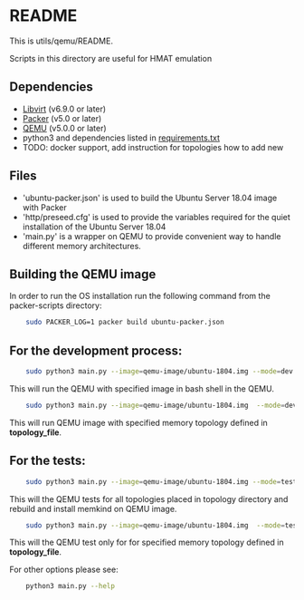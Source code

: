 # README

This is utils/qemu/README.

Scripts in this directory are useful for HMAT emulation

## Dependencies

- [Libvirt](https://libvirt.org/sources/) (v6.9.0 or later)
- [Packer](https://learn.hashicorp.com/tutorials/packer/getting-started-install?in=packer/getting-started) (v5.0 or later)
- [QEMU](https://www.qemu.org/download/#source) (v5.0.0 or later)
- python3 and dependencies listed in [requirements.txt](https://github.com/memkind/memkind/blob/master/utils/qemu/requirements.txt)
- TODO: docker support, add instruction for topologies how to add new

## Files

* 'ubuntu-packer.json' is used to build the Ubuntu Server 18.04 image with Packer
* 'http/preseed.cfg' is used to provide the variables required for the quiet installation of the Ubuntu Server 18.04
* 'main.py' is a wrapper on QEMU to provide convenient way to handle different memory architectures.

## Building the QEMU image

In order to run the OS installation run the following command from the packer-scripts directory:

```bash
    sudo PACKER_LOG=1 packer build ubuntu-packer.json
```

## For the development process:

```bash
    sudo python3 main.py --image=qemu-image/ubuntu-1804.img --mode=dev --interactive
```
This will run the QEMU with specified image in bash shell in the QEMU.

```bash
    sudo python3 main.py --image=qemu-image/ubuntu-1804.img  --mode=dev --topology topology/<topology_file>
```
This will run QEMU image with specified memory topology defined in **topology_file**.

## For the tests:

```bash
    sudo python3 main.py --image=qemu-image/ubuntu-1804.img --mode=test --force_reinstall
```
This will the QEMU tests for all topologies placed in topology directory and rebuild and install memkind on QEMU image.

```bash
    sudo python3 main.py --image=qemu-image/ubuntu-1804.img  --mode=test --topology topology/<topology_file>
```
This will the QEMU test only for for specified memory topology defined in **topology_file**.

For other options please see:

```bash
    python3 main.py --help
```
